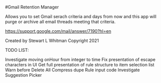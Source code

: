 #Gmail Retention Manager

Allows you to set Gmail serach criteria and days from now and this app will purge or archive all email threads meeting that criteria.

https://support.google.com/mail/answer/7190?hl=en

Created by Stewart L Whitman
Copyright 2021

TODO LIST:

Investigate moving onHour from integer to time
Fix presentation of escape characters in UI
Get full presentation of rule structure to item selection list
Warn before Delete All
Compress dupe Rule input code
Investigate Suggestion Picker


